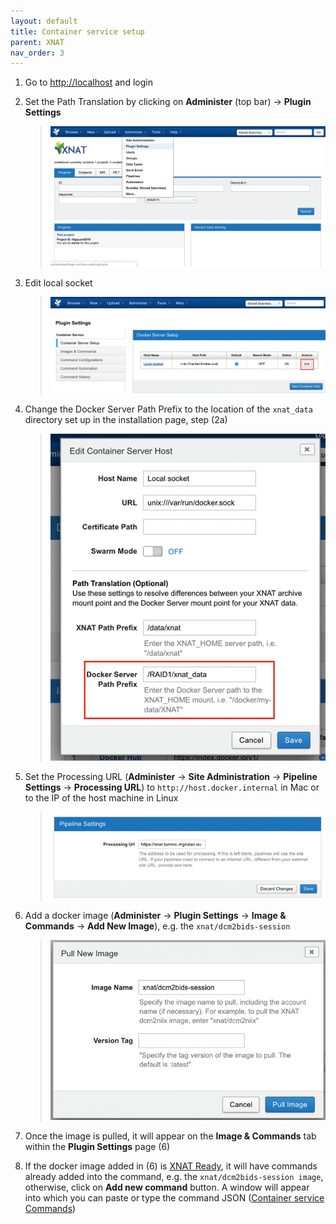 ```yaml
---
layout: default
title: Container service setup
parent: XNAT
nav_order: 3
---
```


1. Go to [http://localhost](http://localhost) and login
2. Set the Path Translation by clicking on **Administer** (top bar) &#8594; **Plugin Settings**
    > ![step 2](/pics/5.png)

3.  Edit local socket
    > ![step 3](/pics/6.png)

4. Change the Docker Server Path Prefix to the location of the `xnat_data` directory set up in the installation page, step (2a)
    > ![step 4](/pics/7.png)

5. Set the Processing URL (**Administer** &#8594; **Site Administration** &#8594; **Pipeline Settings** &#8594; **Processing URL**) to `http://host.docker.internal` in Mac or to the IP of the host machine in Linux
    > ![step 5](/pics/8.png)

6. Add a docker image (**Administer** &#8594; **Plugin Settings** &#8594; **Image & Commands** &#8594; **Add New Image**), e.g. the `xnat/dcm2bids-session`
    > ![step 6](/pics/9.png)

7. Once the image is pulled, it will appear on the **Image & Commands** tab within the **Plugin Settings** page (6)

8. If the docker image added in (6) is [XNAT Ready](https://wiki.xnat.org/pages/viewpage.action?pageId=38339164), it will have commands already added into the command, e.g. the `xnat/dcm2bids-session image`, otherwise, click on **Add new command** button. A window will appear into which you can paste or type the command JSON ([Container service Commands](https://wiki.xnat.org/display/CS/Command))

